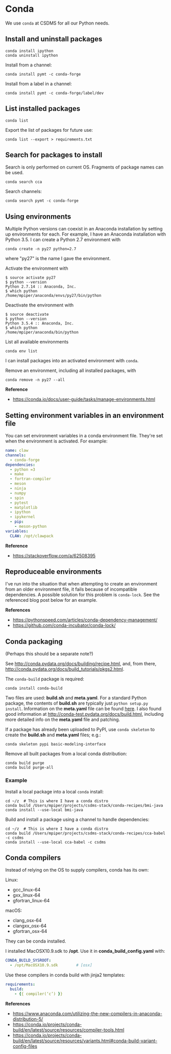 # Conda

We use `conda` at CSDMS for all our Python needs.

## Install and uninstall packages

    conda install ipython
    conda uninstall ipython

Install from a channel:

    conda install pymt -c conda-forge

Install from a label in a channel:

    conda install pymt -c conda-forge/label/dev

## List installed packages

    conda list

Export the list of packages for future use:

    conda list --export > requirements.txt


## Search for packages to install

Search is only performed on current OS.
Fragments of package names can be used.

    conda search cca

Search channels:

    conda search pymt -c conda-forge

## Using environments

Multiple Python versions can coexist in an Anaconda installation
by setting up environments for each.
For example,
I have an Anaconda installation with Python 3.5.
I can create a Python 2.7 environment with

    conda create -n py27 python=2.7

where "py27" is the name I gave the environment.

Activate the environment with

    $ source activate py27
	$ python --version
	Python 2.7.14 :: Anaconda, Inc.
    $ which python
	/home/mpiper/anaconda/envs/py27/bin/python

Deactivate the environment with

    $ source deactivate
	$ python --version
	Python 3.5.4 :: Anaconda, Inc.
    $ which python
	/home/mpiper/anaconda/bin/python

List all available environments

    conda env list

I can install packages into an activated environment with `conda`.

Remove an environment, including all installed packages, with

    conda remove -n py27 --all

**Reference**

* https://conda.io/docs/user-guide/tasks/manage-environments.html

## Setting environment variables in an environment file

You can set environment variables in a conda environment file.
They're set when the environment is activated.
For example:
```yaml
name: claw
channels:
  - conda-forge
dependencies:
  - python =3
  - make
  - fortran-compiler
  - meson
  - ninja
  - numpy
  - spin
  - pytest
  - matplotlib
  - ipython
  - ipykernel
  - pip:
    - meson-python
variables:
  CLAW: /opt/clawpack
```

**Reference**

* https://stackoverflow.com/a/62508395

## Reproduceable environments

I've run into the situation that
when attempting to create an environment from an older environment file,
it fails because of incompatible dependencies.
A possible solution for this problem is `conda-lock`.
See the referenced blog post below for an example.

**References**

* https://pythonspeed.com/articles/conda-dependency-management/
* https://github.com/conda-incubator/conda-lock/


## Conda packaging

(Perhaps this should be a separate note?)

See http://conda.pydata.org/docs/building/recipe.html,
and, from there,
http://conda.pydata.org/docs/build_tutorials/pkgs2.html.

The `conda-build` package is required:

    conda install conda-build

Two files are used: **build.sh** and **meta.yaml**.
For a standard Python package,
the contents of **build.sh** are typically just
`python setup.py install`.
Information on the **meta.yaml** file
can be found [here](http://conda.pydata.org/docs/building/meta-yaml.html).
I also found good information at
http://conda-test.pydata.org/docs/build.html,
including more detailed info on the **meta.yaml** file
and patching.

If a package has already been uploaded to PyPI,
use `conda skeleton` to create the **build.sh** and **meta.yaml** files;
e.g.:

    conda skeleton pypi basic-modeling-interface

Remove all built packages from a local conda distribution:

    conda build purge
	conda build purge-all

### Example

Install a local package into a local `conda` install:

    cd ~/z  # This is where I have a conda distro
    conda build /Users/mpiper/projects/csdms-stack/conda-recipes/bmi-java
	conda install --use-local bmi-java

Build and install a package using a channel to handle dependencies:

    cd ~/z  # This is where I have a conda distro
    conda build /Users/mpiper/projects/csdms-stack/conda-recipes/cca-babel -c csdms
	conda install --use-local cca-babel -c csdms

## Conda compilers

Instead of relying on the OS to supply compilers,
conda has its own:

Linux:

* gcc_linux-64
* gxx_linux-64
* gfortran_linux-64

macOS:

* clang_osx-64
* clangxx_osx-64
* gfortran_osx-64

They can be conda installed.

I installed MacOSX10.9.sdk to **/opt**.
Use it in **conda_build_config.yaml** with:

```yaml
CONDA_BUILD_SYSROOT:
  - /opt/MacOSX10.9.sdk        # [osx]
```

Use these compilers in conda build with jinja2 templates:

```yaml
requirements:
  build:
    - {{ compiler(‘c’) }}
```

**References**

* https://www.anaconda.com/utilizing-the-new-compilers-in-anaconda-distribution-5/
* https://conda.io/projects/conda-build/en/latest/source/resources/compiler-tools.html
* https://conda.io/projects/conda-build/en/latest/source/resources/variants.html#conda-build-variant-config-files
